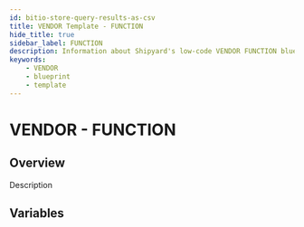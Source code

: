 ```yaml
---
id: bitio-store-query-results-as-csv
title: VENDOR Template - FUNCTION
hide_title: true
sidebar_label: FUNCTION
description: Information about Shipyard's low-code VENDOR FUNCTION blueprint. UI SYNOPSIS 
keywords:
    - VENDOR
    - blueprint
    - template
---
```


# VENDOR - FUNCTION

## Overview
Description

## Variables

